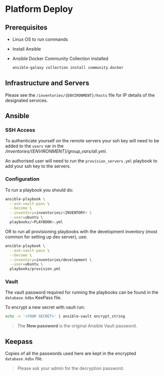# Platform Deploy

## Prerequisites

- Linux OS to run commands
- Install Ansible
- Ansible Docker Community Collection installed

  ```bash
  ansible-galaxy collection install community.docker
  ```

## Infrastructure and Servers

Please see the `/inventories/{ENVIRONMENT}/hosts` file for IP details of the designated services.

## Ansible

### SSH Access

To authenticate yourself on the remote servers your ssh key will need to be added to the `users` var in the _/inventories/{ENVIRONMENT}/group_vars/all.yml_.

An authorised user will need to run the `provision_servers.yml` playbook to add your ssh key to the servers.

### Configuration

To run a playbook you should do:

```bash
ansible-playbook \
  --ask-vault-pass \
  --become \
  --inventory=inventories/<INVENTORY> \
  --user=ubuntu \
  playbooks/<PLAYBOOK>.yml
```

OR to run all provisioning playbooks with the development inventory (most common for setting up dev server), use:

```bash
ansible-playbook \
  --ask-vault-pass \
  --become \
  --inventory=inventories/development \
  --user=ubuntu \
  playbooks/provision.yml
```

### Vault

The vault password required for running the playbooks can be found in the `database.kdbx` KeePass file.

To encrypt a new secret with vault run:

```bash
echo -n '<YOUR SECRET>' | ansible-vault encrypt_string
```

> The __New password__ is the original Ansible Vault password.

## Keepass

Copies of all the passwords used here are kept in the encrypted `database.kdbx` file.

> Please ask your admin for the decryption password.

